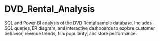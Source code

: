 # DVD_Rental_Analysis
SQL and Power BI analysis of the DVD Rental sample database. Includes SQL queries, ER diagram, and interactive dashboards to explore customer behavior, revenue trends, film popularity, and store performance.
